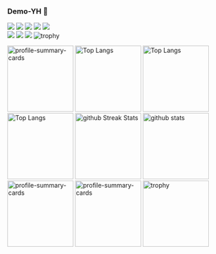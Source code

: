 ### Demo-YH 🦜
![](http://github-profile-summary-cards.vercel.app/api/cards/profile-details?username=Demo-YH&theme=tokyonight)
![](http://github-readme-stats.vercel.app/api/top-langs/?username=Demo-YH&layout=compact&theme=tokyonight)
![](http://github-profile-summary-cards.vercel.app/api/cards/repos-per-language?username=Demo-YH&theme=tokyonight)
![](http://github-profile-summary-cards.vercel.app/api/cards/most-commit-language?username=Demo-YH&theme=tokyonight)
![](https://github-readme-streak-stats.herokuapp.com/?user=Demo-YH&theme=onedark&count_private=true&show_icons=true&show_icons=true&theme=tokyonight")  
![](https://github-readme-stats.vercel.app/api?username=Demo-YH&count_private=true&show_icons=true&show_icons=true&theme=tokyonight")
![](http://github-profile-summary-cards.vercel.app/api/cards/stats?username=Demo-YH&theme=tokyonight)
![](http://github-profile-summary-cards.vercel.app/api/cards/productive-time?username=Demo-YH&theme=tokyonight&utcOffset=8)
![trophy](https://github-profile-trophy.vercel.app/?username=Demo-YH&theme=tokyonight)
<p align="left"> 
  <img alt="profile-summary-cards" height="150px" src="http://github-profile-summary-cards.vercel.app/api/cards/profile-details?username=Demo-YH&theme=tokyonight" />
  <img alt="Top Langs" height="150px" src="https://github-readme-stats.vercel.app/api/top-langs/?username=Demo-YH&layout=compact&count_private=true&show_icons=true&theme=tokyonight" />
  <img alt="Top Langs" height="150px" src="https://github-profile-summary-cards.vercel.app/api/cards/most-commit-language?username=Demo-YH&count_private=true&show_icons=true&theme=tokyonight&exclude=" />
  <img alt="Top Langs" height="150px" src="http://github-profile-summary-cards.vercel.app/api/cards/repos-per-language?username=Demo-YH&count_private=true&show_icons=true&theme=tokyonight&exclude=" />
  <img alt="github Streak Stats" height="150px" src="https://github-readme-streak-stats.herokuapp.com/?user=Demo-YH&theme=onedark&count_private=true&show_icons=true&show_icons=true&theme=tokyonight" />  
  <img alt="github stats" height="150px" src="https://github-readme-stats.vercel.app/api?username=Demo-YH&count_private=true&show_icons=true&show_icons=true&theme=tokyonight" />
  <img alt="profile-summary-cards" height="150px" src="http://github-profile-summary-cards.vercel.app/api/cards/stats?username=Demo-YH&theme=tokyonight" />
  <img alt="profile-summary-cards" height="150px" src="http://github-profile-summary-cards.vercel.app/api/cards/productive-time?username=Demo-YH&theme=tokyonight&utcOffset=8" />
  <img alt="trophy" height="150px" src="https://github-profile-trophy.vercel.app/?username=Demo-YH&theme=onedark&column=8&count_private=true&show_icons=true&show_icons=true&theme=tokyonight" />

</p>

<!--
**Demo-YH/Demo-YH** is a ✨ _special_ ✨ repository because its `README.md` (this file) appears on your GitHub profile.

Here are some ideas to get you started:

- 🔭 I’m currently working on ...
- 🌱 I’m currently learning ...
- 👯 I’m looking to collaborate on ...
- 🤔 I’m looking for help with ...
- 💬 Ask me about ...
- 📫 How to reach me: ...
- 😄 Pronouns: ...
- ⚡ Fun fact: ...
-->
